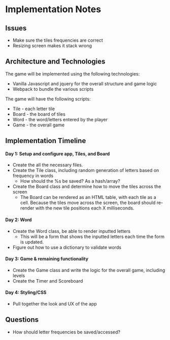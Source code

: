 # Implementation Notes

## Issues
* Make sure the tiles frequencies are correct
* Resizing screen makes it stack wrong

## Architecture and Technologies

The game will be implemented using the following technologies:

* Vanilla Javascript and jquery for the overall structure and game logic
* Webpack to bundle the various scripts

The game will have the following scripts:

* Tile - each letter tile
* Board - the board of tiles
* Word - the word/letters entered by the player
* Game - the overall game



## Implementation Timeline

#### Day 1: Setup and configure app, Tiles, and Board
* Create the all the necessary files.
* Create the Tile class, including random generation of letters based on frequency in words
  * How should the %s be saved? As a hash/array?
* Create the Board class and determine how to move the tiles across the screen
  * The Board can be rendered as an HTML table, with each tile as a cell. Because the tiles move across the screen, the board should re-render with the new tile positions each X milliseconds.

#### Day 2: Word
* Create the Word class, be able to render inputted letters
  * This will be a form that shows the inputted letters each time the form is updated.
* Figure out how to use a dictionary to validate words

#### Day 3: Game & remaining functionality
* Create the Game class and write the logic for the overall game, including levels
* Create the Timer and Scoreboard

#### Day 4: Styling/CSS
* Pull together the look and UX of the app

## Questions
* How should letter frequencies be saved/accessed?
